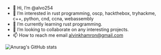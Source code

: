 - 👋 Hi, I’m @alvo254
- 👀 I’m interested in rust programming, oscp, hackthebox, tryhackme, c++, python, cnd, ccna, webassembly 
- 🌱 I’m currently learning rust programming.
- 💞️ I’m looking to collaborate on any interesting projects.
- 📫 How to reach me email alvinkhamron@gmail.com

<!---
alvo254/alvo254 is a ✨ special ✨ repository because its `README.md` (this file) appears on your GitHub profile.
You can click the Preview link to take a look at your changes.
--->
![Anurag's GitHub stats](https://github-readme-stats.vercel.app/api?username=alvo254&show_icons=true&theme=gradient)
